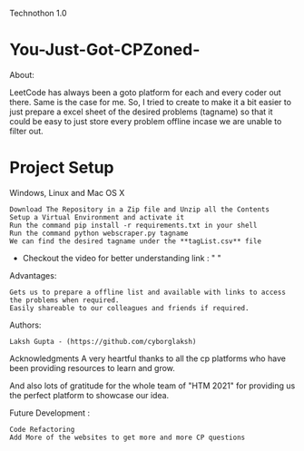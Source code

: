 
 Technothon 1.0

# You-Just-Got-CPZoned-  

About:

LeetCode has always been a goto platform for each and every coder out there.
Same is the case for me. So, I tried to create to make it a bit easier to just prepare a excel sheet of the desired problems (tagname) so that it could be easy to just store every problem offline incase we are unable to filter out.

# Project Setup

Windows, Linux and Mac OS X 

    Download The Repository in a Zip file and Unzip all the Contents
    Setup a Virtual Environment and activate it
    Run the command pip install -r requirements.txt in your shell
    Run the command python webscraper.py tagname
    We can find the desired tagname under the **tagList.csv** file 
    
  - Checkout the video for better understanding link : " " 

Advantages:
    
    Gets us to prepare a offline list and available with links to access the problems when required.
    Easily shareable to our colleagues and friends if required.
    

Authors:

    Laksh Gupta - (https://github.com/cyborglaksh)

Acknowledgments A very heartful thanks to all the cp platforms who have been providing resources to learn and grow. 

And also lots of gratitude for the whole team of "HTM 2021" for providing us the perfect platform to showcase our idea.

Future Development :

    Code Refactoring
    Add More of the websites to get more and more CP questions
